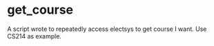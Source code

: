 # get_course

A script wrote to repeatedly access electsys to get course I want. Use CS214 as example.